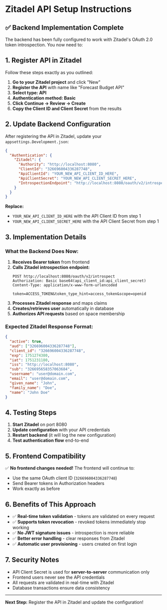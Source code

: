 # Zitadel API Setup Instructions

## ✅ Backend Implementation Complete

The backend has been fully configured to work with Zitadel's OAuth 2.0 token introspection. You now need to:

## 1. Register API in Zitadel

Follow these steps exactly as you outlined:

1. **Go to your Zitadel project** and click "New"
2. **Register the API** with name like "Forecast Budget API"
3. **Select type: API**
4. **Authentication method: Basic**
5. **Click Continue → Review → Create**
6. **Copy the Client ID and Client Secret** from the results

## 2. Update Backend Configuration

After registering the API in Zitadel, update your `appsettings.Development.json`:

```json
{
  "Authentication": {
    "Zitadel": {
      "Authority": "http://localhost:8080",
      "ClientId": "326696004336287748",
      "ApiClientId": "YOUR_NEW_API_CLIENT_ID_HERE",
      "ApiClientSecret": "YOUR_NEW_API_CLIENT_SECRET_HERE", 
      "IntrospectionEndpoint": "http://localhost:8080/oauth/v2/introspect"
    }
  }
}
```

**Replace:**
- `YOUR_NEW_API_CLIENT_ID_HERE` with the API Client ID from step 1
- `YOUR_NEW_API_CLIENT_SECRET_HERE` with the API Client Secret from step 1

## 3. Implementation Details

### What the Backend Does Now:

1. **Receives Bearer token** from frontend
2. **Calls Zitadel introspection endpoint:**
   ```
   POST http://localhost:8080/oauth/v2/introspect
   Authorization: Basic base64(api_client_id:api_client_secret)
   Content-Type: application/x-www-form-urlencoded
   
   token=ACCESS_TOKEN&token_type_hint=access_token&scope=openid
   ```
3. **Processes Zitadel response** and maps claims
4. **Creates/retrieves user** automatically in database
5. **Authorizes API requests** based on space membership

### Expected Zitadel Response Format:
```json
{
  "active": true,
  "aud": ["326696004336287748"],
  "client_id": "326696004336287748", 
  "exp": 1751274380,
  "iat": 1751231180,
  "iss": "http://localhost:8080",
  "sub": "326695658357063684",
  "username": "user@domain.com",
  "email": "user@domain.com",
  "given_name": "John",
  "family_name": "Doe",
  "name": "John Doe"
}
```

## 4. Testing Steps

1. **Start Zitadel** on port 8080
2. **Update configuration** with your API credentials  
3. **Restart backend** (it will log the new configuration)
4. **Test authentication flow** end-to-end

## 5. Frontend Compatibility

✅ **No frontend changes needed!** The frontend will continue to:
- Use the same OAuth client ID (`326696004336287748`)
- Send Bearer tokens in Authorization headers
- Work exactly as before

## 6. Benefits of This Approach

- ✅ **Real-time token validation** - tokens are validated on every request
- ✅ **Supports token revocation** - revoked tokens immediately stop working
- ✅ **No JWT signature issues** - introspection is more reliable
- ✅ **Better error handling** - clear responses from Zitadel
- ✅ **Automatic user provisioning** - users created on first login

## 7. Security Notes

- API Client Secret is used for **server-to-server** communication only
- Frontend users never see the API credentials
- All requests are validated in real-time with Zitadel
- Database transactions ensure data consistency

---

**Next Step:** Register the API in Zitadel and update the configuration!